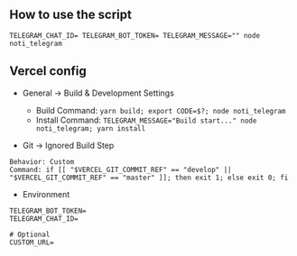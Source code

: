 
## How to use the script

```
TELEGRAM_CHAT_ID= TELEGRAM_BOT_TOKEN= TELEGRAM_MESSAGE="" node noti_telegram
```

## Vercel config

- General -> Build & Development Settings

	+ Build Command: `yarn build; export CODE=$?; node noti_telegram`
	+ Install Command: `TELEGRAM_MESSAGE="Build start..." node noti_telegram; yarn install`


- Git -> Ignored Build Step

```
Behavior: Custom
Command: if [[ "$VERCEL_GIT_COMMIT_REF" == "develop" || "$VERCEL_GIT_COMMIT_REF" == "master" ]]; then exit 1; else exit 0; fi
```

- Environment

```
TELEGRAM_BOT_TOKEN=
TELEGRAM_CHAT_ID=

# Optional
CUSTOM_URL=
```
